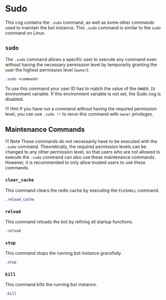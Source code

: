 # Sudo

This cog contains the `.sudo` command, as well as some other commands used to maintain the bot instance. This `.sudo` command is similar to the `sudo` command on Linux.

## `sudo`
The `.sudo` command allows a specific user to execute any command even without having the necessary permission level by temporarily granting the user the highest permission level (`owner`).

```css
.sudo <command>
```

To use this command your user ID has to match the value of the `OWNER_ID` environment variable. If this environment variable is not set, the Sudo cog is disabled.

!!! Hint
    If you have run a command without having the required permission level, you can use `.sudo !!` to rerun this command with `owner` privileges.


## Maintenance Commands

!!! Note
    These commands do not necessarily have to be executed with the `.sudo` command. Theoretically, the required permission levels can be changed to any other permission level, so that users who are not allowed to execute the `.sudo` command can also use these maintenance commands. However, it is recommended to only allow trusted users to use these commands.


### `clear_cache`
This command clears the redis cache by executing the `FLUSHALL` command.

```css
.reload_cache
```


### `reload`
This command reloads the bot by refiring all startup functions.

```css
.reload
```


### `stop`
This command stops the running bot instance gracefully.

```css
.stop
```


### `kill`
This command kills the running bot instance.

```css
.kill
```
